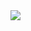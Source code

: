 <img src="https://capsule-render.vercel.app/api?type=waving&color=auto&height=300&section=header&text=Soyoung's%20github!&animation=blink&fontSize=90" />
